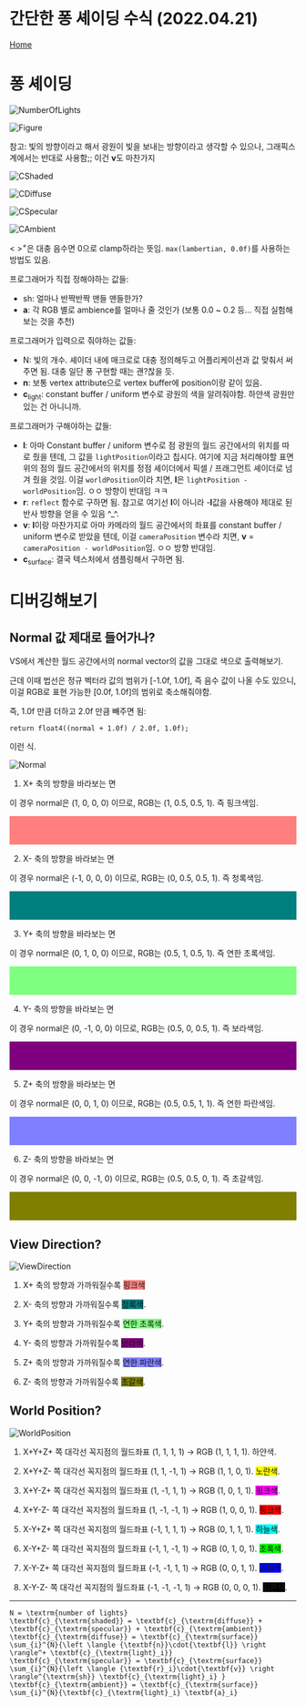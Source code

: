 # 간단한 퐁 셰이딩 수식 (2022.04.21)
[Home](../README.md)

# 퐁 셰이딩

![NumberOfLights](/Images/Phong/NumberOfLights.png)

![Figure](/Images/Phong/Figure.png)

참고: 빛의 방향이라고 해서 광원이 빛을 보내는 방향이라고 생각할 수 있으나, 그래픽스 계에서는 반대로 사용함;; 이건 **v**도 마찬가지

![CShaded](/Images/Phong/CShaded.png)

![CDiffuse](/Images/Phong/CDiffuse.png)

![CSpecular](/Images/Phong/CSpecular.png)

![CAmbient](/Images/Phong/CAmbient.png)

< ><sup>+</sup>은 대충 음수면 0으로 clamp하라는 뜻임. `max(lambertian, 0.0f)`를 사용하는 방법도 있음.

프로그래머가 직접 정해야하는 값들:
* sh: 얼마나 반짝반짝 맨들 맨들한가?
* **a**: 각 RGB 별로 ambience를 얼마나 줄 것인가 (보통 0.0 ~ 0.2 등... 직접 실험해보는 것을 추천)

프로그래머가 입력으로 줘야하는 값들:
* N: 빛의 개수. 셰이더 내에 매크로로 대충 정의해두고 어플리케이션과 값 맞춰서 써주면 됨. 대충 일단 퐁 구현할 때는 괜?찮을 듯.
* **n**: 보통 vertex attribute으로 vertex buffer에 position이랑 같이 있음.
* **c**<sub>light</sub>: constant buffer / uniform 변수로 광원의 색을 알려줘야함. 하얀색 광원만 있는 건 아니니까.

프로그래머가 구해야하는 값들:
* **l**: 아마 Constant buffer / uniform 변수로 점 광원의 월드 공간에서의 위치를 따로 줬을 텐데, 그 값을 `lightPosition`이라고 칩시다. 여기에 지금 처리해야할 표면 위의 점의 월드 공간에서의 위치를 정점 셰이더에서 픽셀 / 프래그먼트 셰이더로 넘겨 줬을 것임. 이걸 `worldPosition`이라 치면, **l**은 `lightPosition - worldPosition`임. ㅇㅇ 방향이 반대임 ㅋㅋ
* **r**: `reflect` 함수로 구하면 됨. 참고로 여기선 **l**이 아니라 -**l**값을 사용해야 제대로 된 반사 방향을 얻을 수 있음 ^_^.
* **v**: **l**이랑 마찬가지로 아마 카메라의 월드 공간에서의 좌표를 constant buffer / uniform 변수로 받았을 텐데, 이걸 `cameraPosition` 변수라 치면, **v** = `cameraPosition - worldPosition`임. ㅇㅇ 방향 반대임.
* **c**<sub>surface</sub>: 결국 텍스처에서 샘플링해서 구하면 됨.

# 디버깅해보기

## Normal 값 제대로 들어가나?

VS에서 계산한 월드 공간에서의 normal vector의 값을 그대로 색으로 출력해보기.

근데 이때 법선은 정규 벡터라 값의 범위가 [-1.0f, 1.0f], 즉 음수 값이 나올 수도 있으니, 이걸 RGB로 표현 가능한 [0.0f, 1.0f]의 범위로 축소해줘야함.

즉, 1.0f 만큼 더하고 2.0f 만큼 빼주면 됨:

```
return float4((normal + 1.0f) / 2.0f, 1.0f);
```

이런 식.

![Normal](/Images/Phong/Normal.gif)

1. X+ 축의 방향을 바라보는 면<br>

이 경우 normal은 (1, 0, 0, 0) 이므로, RGB는 (1, 0.5, 0.5, 1). 즉 핑크색임.

<style>
div {height:50px;width:100%;}
</style>

<div style="background-color:rgb(255,127,127)"></div>

2. X- 축의 방향을 바라보는 면<br>

이 경우 normal은 (-1, 0, 0, 0) 이므로, RGB는 (0, 0.5, 0.5, 1). 즉 청록색임.

<div style="background-color:rgb(0,127,127)"></div>

3. Y+ 축의 방향을 바라보는 면<br>

이 경우 normal은 (0, 1, 0, 0) 이므로, RGB는 (0.5, 1, 0.5, 1). 즉 연한 초록색임.

<div style="background-color:rgb(127,255,127)"></div>

4. Y- 축의 방향을 바라보는 면<br>

이 경우 normal은 (0, -1, 0, 0) 이므로, RGB는 (0.5, 0, 0.5, 1). 즉 보라색임.

<div style="background-color:rgb(127,0,127)"></div>

5. Z+ 축의 방향을 바라보는 면<br>

이 경우 normal은 (0, 0, 1, 0) 이므로, RGB는 (0.5, 0.5, 1, 1). 즉 연한 파란색임.

<div style="background-color:rgb(127,127,255)"></div>

6. Z- 축의 방향을 바라보는 면<br>

이 경우 normal은 (0, 0, -1, 0) 이므로, RGB는 (0.5, 0.5, 0, 1). 즉 초갈색임.

<div style="background-color:rgb(127,127,0)"></div>

## View Direction?

![ViewDirection](/Images/Phong/ViewDirection.gif)


1. X+ 축의 방향과 가까워질수록 <span style="background-color:rgb(255,127,127)">핑크색</span>

2. X- 축의 방향과 가까워질수록 <span style="background-color:rgb(0,127,127)">청록색</span>.

3. Y+ 축의 방향과 가까워질수록 <span style="background-color:rgb(127,255,127)">연한 초록색</span>.

4. Y- 축의 방향과 가까워질수록 <span style="background-color:rgb(127,0,127)">보라색</span>.

5. Z+ 축의 방향과 가까워질수록 <span style="background-color:rgb(127,127,255)">연한 파란색</span>.

6. Z- 축의 방향과 가까워질수록 <span style="background-color:rgb(127,127,0)">초갈색</span>.

## World Position?

![WorldPosition](/Images/Phong/WorldPosition.gif)

1. X+Y+Z+ 쪽 대각선 꼭지점의 월드좌표 (1, 1, 1, 1) → RGB (1, 1, 1, 1). <span style="background-color:rgb(255,255,255)">하얀색</span>.

2. X+Y+Z- 쪽 대각선 꼭지점의 월드좌표 (1, 1, -1, 1) → RGB (1, 1, 0, 1). <span style="background-color:rgb(255,255,0)">노란색</span>.

3. X+Y-Z+ 쪽 대각선 꼭지점의 월드좌표 (1, -1, 1, 1) → RGB (1, 0, 1, 1). <span style="background-color:rgb(255,0,255)">핑크색</span>.

4. X+Y-Z- 쪽 대각선 꼭지점의 월드좌표 (1, -1, -1, 1) → RGB (1, 0, 0, 1). <span style="background-color:rgb(255,0,0)">핑크색</span>.

5. X-Y+Z+ 쪽 대각선 꼭지점의 월드좌표 (-1, 1, 1, 1) → RGB (0, 1, 1, 1). <span style="background-color:rgb(0,255,255)">하늘색</span>.

6. X-Y+Z- 쪽 대각선 꼭지점의 월드좌표 (-1, 1, -1, 1) → RGB (0, 1, 0, 1). <span style="background-color:rgb(0,255,0)">초록색</span>.

7. X-Y-Z+ 쪽 대각선 꼭지점의 월드좌표 (-1, -1, 1, 1) → RGB (0, 0, 1, 1). <span style="background-color:rgb(0,0,255)">초록색</span>.

8. X-Y-Z- 쪽 대각선 꼭지점의 월드좌표 (-1, -1, -1, 1) → RGB (0, 0, 0, 1). <span style="background-color:rgb(0,0,0)">검은색</span>.

---

```
N = \textrm{number of lights}
\textbf{c}_{\textrm{shaded}} = \textbf{c}_{\textrm{diffuse}} + \textbf{c}_{\textrm{specular}} + \textbf{c}_{\textrm{ambient}}
\textbf{c}_{\textrm{diffuse}} = \textbf{c}_{\textrm{surface}} \sum_{i}^{N}{\left \langle {\textbf{n}}\cdot{\textbf{l}} \right \rangle^+ \textbf{c}_{\textrm{light}_i}}
\textbf{c}_{\textrm{specular}} = \textbf{c}_{\textrm{surface}} \sum_{i}^{N}{\left \langle {\textbf{r}_i}\cdot{\textbf{v}} \right \rangle^{\textrm{sh}} \textbf{c}_{\textrm{light}_i} }
\textbf{c}_{\textrm{ambient}} = \textbf{c}_{\textrm{surface}} \sum_{i}^{N}{\textbf{c}_{\textrm{light}_i} \textbf{a}_i}
```